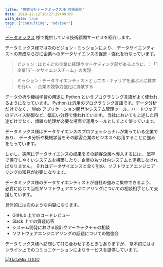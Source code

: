 ```yaml
---
title: "株式会社データミックス様 技術顧問"
date: 2019-12-12T16:27:29+09:00
with_date: true
tags: ["consulting", "adviser"]
---
```


[データミックス](https://datamix.co.jp/) 様で提供している技術顧問サービスを紹介します。

データミックス様では次のビジョン・ミッションにより、
データサイエンティストの育成ならびに企業へのデータサイエンスの促進・強化を行なっています。

> ビジョン
> : ほとんどの企業に経理やマーケティング部があるように、
> : 「1企業1データサイエンスチーム」の実現

> ミッション
> : データサイエンティストとしての
> : キャリアを選ぶ人に教育を行い、
> : 企業の競争力強化に貢献する

データ分析や機械学習の用途に Python というプログラミング言語がよく使われるようになっています。
Python は汎用のプログラミング言語です。データ分析だけでなく、
Web アプリケーション開発やシステム管理ツール、ハードウェアのデバイス制御など、幅広い分野で使われています。
当社においても上述した用途だけでなく、煩雑な処理が必要な場面で運用ツールとしてよく使っています。

データミックス様はデータサイエンスのプロフェッショナルが集っている企業であり、
データ分析や機械学習をその顧客企業のビジネスへ応用することに強みをもっています。

しかし、実際にデータサイエンスの成果をその顧客企業へ導入するには、
堅牢で保守しやすいシステムを構築したり、企業のもつ社内システムと連携しなければなりません。
それはデータサイエンスと全く別の、ソフトウェアエンジニアリングの知見が必要になります。

データミックス様のデータサイエンティストが自社の強みに集中できるよう、
必要に応じて当社がソフトウェアエンジニアリングについての相談相手として支援しています。

具体的には次のような内容になります。

* GitHub 上でのコードレビュー
* Slack 上での質疑応答
* システム開発における設計やアーキテクチャの相談
* ソフトウェアエンジニアリングの話題についての勉強会

データミックス様へ訪問して打ち合わせするときもありますが、
基本的にはオンライン上でのコミュニケーションによりサービスを提供しています。

[![DataMix LOGO](/case/images/DataMix-side-transparent.png)](https://datamix.co.jp/)
